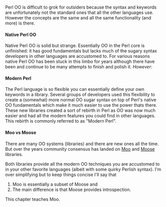 Perl OO is difficult to grok for outsiders because the syntax and keywords are
unfortunately not the standard ones that all the other languages use.  However
the concepts are the same and all the same functionality (and more) is there.

#### Native Perl OO
Native Perl OO is solid but strange.  Essentially OO in the Perl core is
unfinished: it has good fundamentals but lacks much of the sugary syntax
developers in other languages are accustomed to.  For various reasons native
Perl OO has been stuck in this limbo for years although there have been and
continue to be many attempts to finish and polish it.  *However:*

#### Modern Perl
The Perl language is so flexible you can essentially define your
own keywords in a library.  Several groups of developers used this
flexibility to create a (somewhat) more normal OO sugar syntax on top of Perl's
native OO fundamentals which make it much easier to use the power thats there.  
These new libraries created a sort of rebirth in Perl as OO was now much
easier and had all the modern features you could find in other languages.  This
rebirth is commonly referred to as "Modern Perl".

#### Moo vs Moose
There are many OO systems (libraries) and there are new ones all the time.  But
over the years community consensus has landed on
[Moo](https://metacpan.org/pod/Moo) and [Moose](https://metacpan.org/pod/Moose)
libraries.  

Both libraries provide all the modern OO techniques you are
accustomed to in your other favorite languages (albeit with some quirky Perlish
syntax).  I'm over simplifying but to keep things concise I'll say that

1. Moo is essentially a subset of Moose and 
2. The main difference is that Moose provides introspection. 

This chapter teaches Moo.
